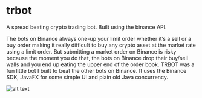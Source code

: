 # trbot
A spread beating crypto trading bot. Built using the binance API.

The bots on Binance always one-up your limit order whether it’s a sell or a buy order making it really difficult to buy any crypto asset at the market rate using a limit order. But submitting a market order on Binance is risky because the moment you do that, the bots on Binance drop their buy/sell walls and you end up eating the upper end of the order book. TRBOT was a fun little bot I built to beat the other bots on Binance. It uses the Binance SDK, JavaFX for some simple UI and plain old Java concurrency.

![alt text](https://i.imgur.com/5d0i5hV.png)
